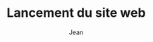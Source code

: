 ---
title: "Lancement du site web"
description: "Partage de ressources, articles et actualités"
author: "Jean"
authorImage: "@/images/blog/jean.jpg"
authorImageAlt: "Jean"
pubDate: 2024-08-18
cardImage: "@/images/blog/post-1.avif"
cardImageAlt: "Top view mechanical tools arrangement"
readTime: 4
tags:  ["lancement", "blog", "systemctf"]
contents: [
        "Dans l'industrie de la construction d'aujourd'hui, où tout va vite, l'efficacité est la clé du succès. Chez ScrewFast, nous comprenons l'importance d'optimiser le flux de votre projet pour respecter les délais et rester dans les limites du budget. C'est pourquoi nous sommes ravis de vous présenter nos outils de pointe conçus pour donner à vos projets une puissance inégalée.",
        "Notre gamme d'outils matériels associe ingénierie de précision et design centré sur l'utilisateur, garantissant une productivité maximale sur chaque chantier. Des perceuses électriques aux solutions de fixation avancées, les outils de ScrewFast sont conçus pour résister aux rigueurs de la construction tout en rationalisant votre flux de travail.",
        "L'un de nos atouts majeurs est nos tableaux de bord intuitifs, qui fournissent des informations en temps réel sur l'avancement du projet, l'allocation des ressources, et plus encore. Avec des interfaces conviviales, naviguer et superviser vos projets n'a jamais été aussi simple.",
        "Mais l'efficacité ne dépend pas seulement des outils que vous utilisez, elle dépend également du soutien que vous recevez. C'est pourquoi ScrewFast propose une documentation complète et un accompagnement d'experts à chaque étape. Nos équipes dévouées sont engagées dans votre succès, fournissant une assistance personnalisée pour vous assurer de tirer le meilleur parti de nos produits.",
        "Rejoignez les nombreux leaders de l'industrie qui ont déjà constaté la différence que peuvent faire les outils ScrewFast. Avec nos solutions de pointe, vous pouvez accélérer vos projets vers le succès et rester en tête de la concurrence."
]
---